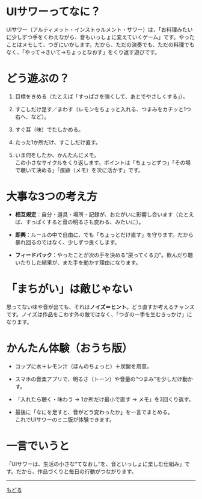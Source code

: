 # UIサワーってなに？

UIサワー（アルティメット・インストゥルメント・サワー）は、「お料理みたいに少しずつ手をくわえながら、音もいっしょに変えていくゲーム」です。やったことはメモして、つぎにいかします。だから、ただの演奏でも、ただの料理でもなく、「やって→きいて→ちょっとなおす」をくり返す遊びです。

# どう遊ぶの？

1. 目標をきめる（たとえば「すっぱさを強くして、あとでやさしくする」）。
    
2. すこしだけ足す／まわす（レモンをちょっと入れる、つまみをカチッと1つ右へ、など）。
    
3. すぐ耳（味）でたしかめる。
    
4. たった1か所だけ、すこしだけ直す。
    
5. いま何をしたか、かんたんにメモ。  
    この小さなサイクルをくり返します。ポイントは「ちょっとずつ」「その場で聴いて決める」「痕跡（メモ）を次に活かす」です。
    

# 大事な3つの考え方

- **相互規定**：自分・道具・場所・記録が、おたがいに影響し合います（たとえば、すっぱくすると音の明るさも変わる、みたいに）。
    
- **即興**：ルールの中で自由に、でも「ちょっとだけ直す」を守ります。だから暴れ回るのではなく、少しずつ良くします。
    
- **フィードバック**：やったことが次の手を決める“戻ってくる力”。飲んだり聴いたりした結果が、また手を動かす理由になります。
    

# 「まちがい」は敵じゃない

思ってない味や音が出ても、それは**ノイズ＝ヒント**。どう直すか考えるチャンスです。ノイズは作品をこわす外の敵ではなく、「つぎの一手を生むきっかけ」になります。

# かんたん体験（おうち版）

- コップに水＋レモン汁（ほんのちょっと）＋炭酸を用意。
    
- スマホの音楽アプリで、明るさ（トーン）や音量の“つまみ”を少しだけ動かす。
    
- 「入れたら聴く・味わう → 1か所だけ最小で直す → メモ」を3回くり返す。
    
- 最後に「なにを足すと、音がどう変わったか」を一言でまとめる。  
    これでUIサワーのミニ版が体験できます。
    

# 一言でいうと

「UIサワーは、生活の小さな“てなおし”を、音といっしょに楽しむ仕組み」です。だから、作品づくりと毎日の行動がつながります。

---

[もどる](index.md)
